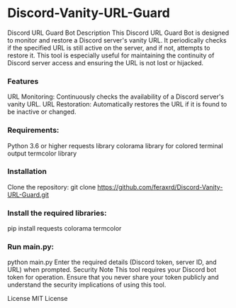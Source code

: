 # Discord-Vanity-URL-Guard
Discord URL Guard Bot
Description
This Discord URL Guard Bot is designed to monitor and restore a Discord server's vanity URL. It periodically checks if the specified URL is still active on the server, and if not, attempts to restore it. This tool is especially useful for maintaining the continuity of Discord server access and ensuring the URL is not lost or hijacked.

### Features

URL Monitoring: Continuously checks the availability of a Discord server's vanity URL.
URL Restoration: Automatically restores the URL if it is found to be inactive or changed.

### Requirements:
Python 3.6 or higher
requests library
colorama library for colored terminal output
termcolor library

### Installation
Clone the repository:
git clone https://github.com/feraxrd/Discord-Vanity-URL-Guard.git

### Install the required libraries:
pip install requests colorama termcolor

### Run main.py:
python main.py
Enter the required details (Discord token, server ID, and URL) when prompted.
Security Note
This tool requires your Discord bot token for operation. Ensure that you never share your token publicly and understand the security implications of using this tool.

License
MIT License
